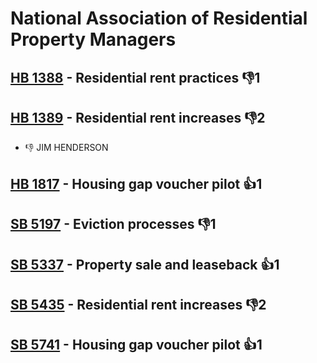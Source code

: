 # National Association of Residential Property Managers

## [HB 1388](/bill/2023-24/hb/1388/) - Residential rent practices  👎1 

## [HB 1389](/bill/2023-24/hb/1389/) - Residential rent increases  👎2 
* 👎 JIM HENDERSON

## [HB 1817](/bill/2023-24/hb/1817/) - Housing gap voucher pilot 👍1  

## [SB 5197](/bill/2023-24/sb/5197/) - Eviction processes  👎1 

## [SB 5337](/bill/2023-24/sb/5337/) - Property sale and leaseback 👍1  

## [SB 5435](/bill/2023-24/sb/5435/) - Residential rent increases  👎2 

## [SB 5741](/bill/2023-24/sb/5741/) - Housing gap voucher pilot 👍1  